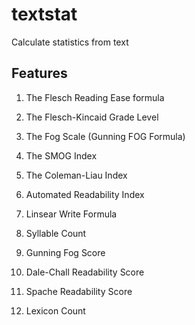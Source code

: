 textstat
========

Calculate statistics from text


Features
--------

1. The Flesch Reading Ease formula

2. The Flesch-Kincaid Grade Level

3. The Fog Scale (Gunning FOG Formula)

4. The SMOG Index

5. The Coleman-Liau Index

6. Automated Readability Index

7. Linsear Write Formula

8. Syllable Count

9. Gunning Fog Score

10. Dale-Chall Readability Score

11. Spache Readability Score

12. Lexicon Count

